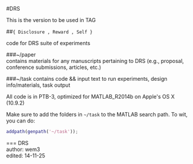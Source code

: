 #DRS  

This is the version to be used in TAG

##`{ Disclosure , Reward , Self }`

code for DRS suite of experiments  

###~/paper  
contains materials for any manuscripts pertaining to DRS (e.g., proposal, conference submissions, articles, etc.)  

###~/task
contains code && input text to run experiments, design info/materials, task output  

All code is in PTB-3, optimized for MATLAB_R2014b on Apple's OS X (10.9.2)  

Make sure to add the folders in `~/task` to the MATLAB search path. To wit, you can do:  

```matlab
addpath(genpath('~/task'));
```
===
DRS  
author: wem3  
edited: 14-11-25  
